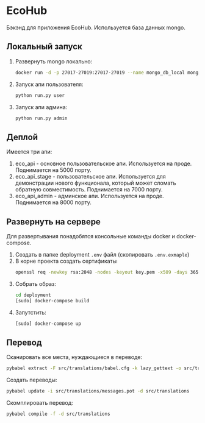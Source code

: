 # EcoHub
Бэкэнд для приложения EcoHub. Используется база данных mongo.

## Локальный запуск
1) Развернуть mongo локально:
   ```bash
   docker run -d -p 27017-27019:27017-27019 --name mongo_db_local mongo
   ```
2) Запуск апи пользователя:
   ```bash  
   python run.py user
   ```
3) Запуск апи админа:
   ```bash
   python run.py admin
   ```

## Деплой
Имеется три апи:
1) eco_api - основное пользовательское апи. Используется на проде. 
   Поднимается на 5000 порту.
2) eco_api_stage - пользовательское апи. Используется для демонстрации
   нового функционала, который может сломать обратную совместимость.
   Поднимается на 7000 порту. 
3) eco_api_admin - админское апи. Используется на проде. Поднимается на
   8000 порту.

## Развернуть на сервере
Для развертывания понадобятся консольные команды docker и docker-compose.

1) Создать в папке deployment `.env` файл (скопировать `.env.exmaple`)
2) В корне проекта создать сертификаты
   ```bash
   openssl req -newkey rsa:2048 -nodes -keyout key.pem -x509 -days 365 -out certificate.pem
   ```
3) Собрать образ: 
   ```bash
   cd deployment
   [sudo] docker-compose build
   ```
4) Запутстить:
   ```bash
   [sudo] docker-compose up
   ```

## Перевод
Сканировать все места, нуждающиеся в переводе:
```bash
pybabel extract -F src/translations/babel.cfg -k lazy_gettext -o src/translations/messages.pot src
```
Создать переводы:
```bash
pybabel update -i src/translations/messages.pot -d src/translations
```
Скомплировать перевод:
```bash
pybabel compile -f -d src/translations
```
